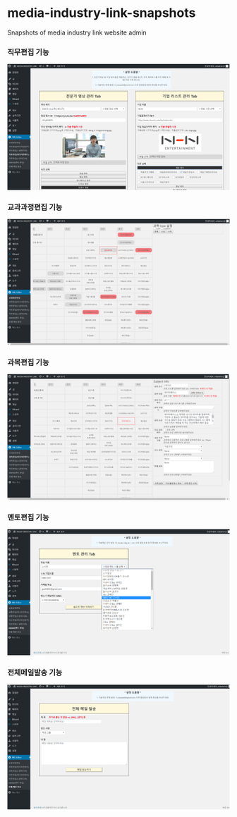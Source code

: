 # media-industry-link-snapshots
Snapshots of media industry link website admin

### 직무편집 기능
![](./snapshots/직무편집.png)

### 교과과정편집 기능
![](./snapshots/교과과정편집.png)

### 과목편집 기능
![](./snapshots/과목편집.png)

### 멘토편집 기능
![](./snapshots/멘토편집.png)

### 전체메일발송 기능
![](./snapshots/전체메일발송.png)

